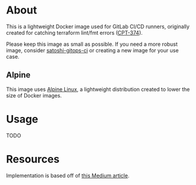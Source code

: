 # About

This is a lightweight Docker image used for GitLab CI/CD runners, originally created for catching terraform lint/fmt errors ([CPT-374](https://mintel.atlassian.net/browse/CPT-374)).

Please keep this image as small as possible. If you need a more robust image, consider [satoshi-gitops-ci](https://hub.docker.com/r/mintel/satoshi-gitops-ci) or creating a new image for your use case.

## Alpine

This image uses [Alpine Linux](https://alpinelinux.org/), a lightweight distribution created to lower the size of Docker images.

# Usage

TODO

# Resources

Implementation is based off of [this Medium article](https://jimmyadaro.medium.com/build-a-ci-cd-pipeline-with-docker-and-gitlab-f351585a5c83).
